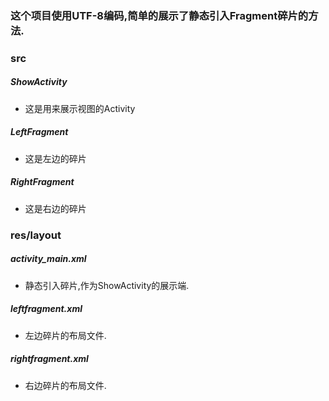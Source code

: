 ### 这个项目使用UTF-8编码,简单的展示了静态引入Fragment碎片的方法.

### src

##### ShowActivity 
* 这是用来展示视图的Activity

##### LeftFragment
* 这是左边的碎片

##### RightFragment
* 这是右边的碎片

### res/layout

##### activity_main.xml
* 静态引入碎片,作为ShowActivity的展示端.

##### leftfragment.xml
* 左边碎片的布局文件.

##### rightfragment.xml
* 右边碎片的布局文件.